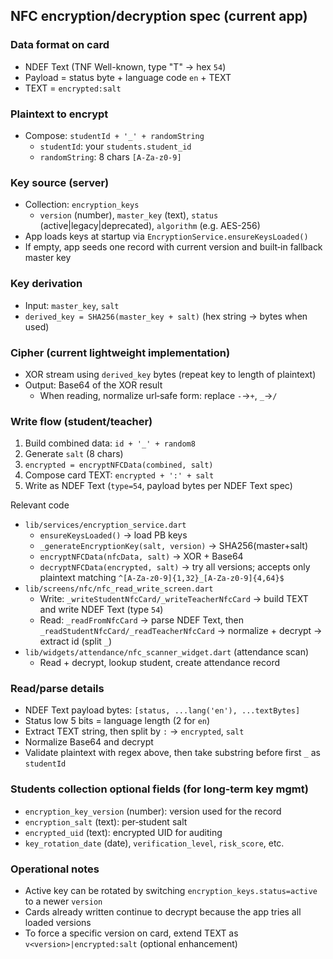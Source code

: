 ## NFC encryption/decryption spec (current app)

### Data format on card
- NDEF Text (TNF Well-known, type "T" → hex `54`)
- Payload = status byte + language code `en` + TEXT
- TEXT = `encrypted:salt`

### Plaintext to encrypt
- Compose: `studentId + '_' + randomString`
  - `studentId`: your `students.student_id`
  - `randomString`: 8 chars `[A-Za-z0-9]`

### Key source (server)
- Collection: `encryption_keys`
  - `version` (number), `master_key` (text), `status` (active|legacy|deprecated), `algorithm` (e.g. AES-256)
- App loads keys at startup via `EncryptionService.ensureKeysLoaded()`
- If empty, app seeds one record with current version and built‑in fallback master key

### Key derivation
- Input: `master_key`, `salt`
- `derived_key = SHA256(master_key + salt)` (hex string → bytes when used)

### Cipher (current lightweight implementation)
- XOR stream using `derived_key` bytes (repeat key to length of plaintext)
- Output: Base64 of the XOR result
  - When reading, normalize url‑safe form: replace `-`→`+`, `_`→`/`

### Write flow (student/teacher)
1) Build combined data: `id + '_' + random8`
2) Generate `salt` (8 chars)
3) `encrypted = encryptNFCData(combined, salt)`
4) Compose card TEXT: `encrypted + ':' + salt`
5) Write as NDEF Text (`type=54`, payload bytes per NDEF Text spec)

Relevant code
- `lib/services/encryption_service.dart`
  - `ensureKeysLoaded()` → load PB keys
  - `_generateEncryptionKey(salt, version)` → SHA256(master+salt)
  - `encryptNFCData(nfcData, salt)` → XOR + Base64
  - `decryptNFCData(encrypted, salt)` → try all versions; accepts only plaintext matching `^[A-Za-z0-9]{1,32}_[A-Za-z0-9]{4,64}$`
- `lib/screens/nfc/nfc_read_write_screen.dart`
  - Write: `_writeStudentNfcCard/_writeTeacherNfcCard` → build TEXT and write NDEF Text (type `54`)
  - Read: `_readFromNfcCard` → parse NDEF Text, then `_readStudentNfcCard/_readTeacherNfcCard` → normalize + decrypt → extract id (split `_`)
- `lib/widgets/attendance/nfc_scanner_widget.dart` (attendance scan)
  - Read + decrypt, lookup student, create attendance record

### Read/parse details
- NDEF Text payload bytes: `[status, ...lang('en'), ...textBytes]`
- Status low 5 bits = language length (2 for `en`)
- Extract TEXT string, then split by `:` → `encrypted`, `salt`
- Normalize Base64 and decrypt
- Validate plaintext with regex above, then take substring before first `_` as `studentId`

### Students collection optional fields (for long‑term key mgmt)
- `encryption_key_version` (number): version used for the record
- `encryption_salt` (text): per‑student salt
- `encrypted_uid` (text): encrypted UID for auditing
- `key_rotation_date` (date), `verification_level`, `risk_score`, etc.

### Operational notes
- Active key can be rotated by switching `encryption_keys.status=active` to a newer `version`
- Cards already written continue to decrypt because the app tries all loaded versions
- To force a specific version on card, extend TEXT as `v<version>|encrypted:salt` (optional enhancement)


